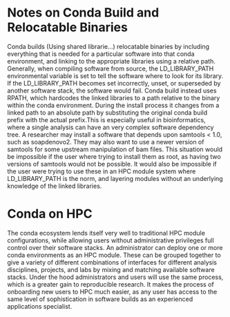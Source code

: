 # Notes on Conda Build and Relocatable Binaries

Conda builds (Using shared librarie...) relocatable binaries by including everything that is needed for a particular software into that conda environment, and linking to the appropriate libraries using a relative path. Generally, when compiling software from source, the LD_LIBRARY_PATH environmental variable is set to tell the software where to look for its library. If the LD_LIBRARY_PATH becomes set incorrectly, unset, or superseded by another software stack, the software would fail. Conda build instead uses RPATH, which hardcodes the linked libraries to a path relative to the binary within the conda environment. During the install process it changes from a linked path to an absolute path by substituting the original conda build prefix with the actual prefix.This is especially useful in bioinformatics, where a single analysis can have an very complex software dependency tree. A researcher may install a software that depends upon samtools < 1.0, such as soapdenovo2. They may also want to use a newer version of samtools for some upstream manipulation of bam files. This situation would be impossible if the user where trying to install them as root, as having two versions of samtools would not be possible. It would also be impossible if the user were trying to use these in an HPC module system where LD_LIBRARY_PATH is the norm, and layering modules without an underlying knowledge of the linked libraries.

# Conda on HPC

The conda ecosystem lends itself very well to traditional HPC module configurations, while allowing users without administrative privileges full control over their software stacks. An administrator can deploy one or more conda environments as an HPC module. These can be grouped together to give a variety of different combinations of interfaces for different analysis disciplines, projects, and labs by mixing and matching available software stacks. Under the hood administrators and users will use the same process, which is a greater gain to reproducible research. It makes the process of onboarding new users to HPC much easier, as any user has access to the same level of sophistication in software builds as an experienced applications specialist.  
